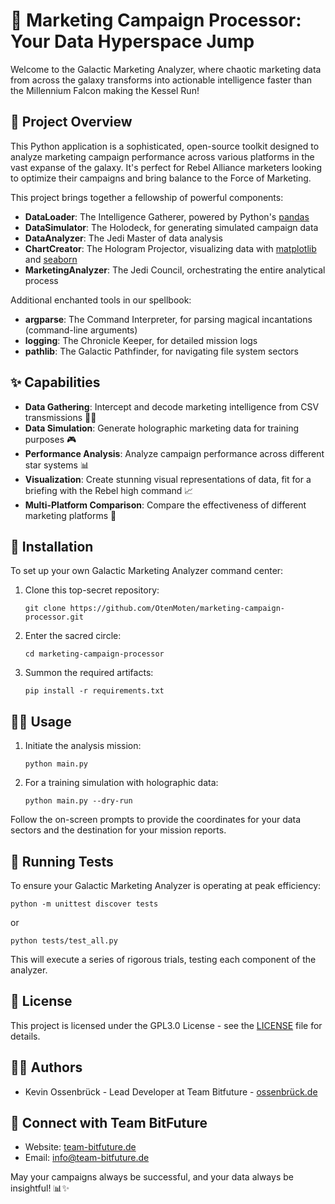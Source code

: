 # 🌠 Marketing Campaign Processor: Your Data Hyperspace Jump

Welcome to the Galactic Marketing Analyzer, where chaotic marketing data from across the galaxy transforms into
actionable intelligence faster than the Millennium Falcon making the Kessel Run!

## 🌟 Project Overview

This Python application is a sophisticated, open-source toolkit designed to analyze
marketing campaign performance across various platforms in the vast expanse of the galaxy. It's perfect for Rebel
Alliance marketers looking to optimize their campaigns and bring balance to the Force of Marketing.

This project brings together a fellowship of powerful components:

- **DataLoader**: The Intelligence Gatherer, powered by Python's [pandas](https://pandas.pydata.org/)
- **DataSimulator**: The Holodeck, for generating simulated campaign data
- **DataAnalyzer**: The Jedi Master of data analysis
- **ChartCreator**: The Hologram Projector, visualizing data with [matplotlib](https://matplotlib.org/)
  and [seaborn](https://seaborn.pydata.org/)
- **MarketingAnalyzer**: The Jedi Council, orchestrating the entire analytical process

Additional enchanted tools in our spellbook:

- **argparse**: The Command Interpreter, for parsing magical incantations (command-line arguments)
- **logging**: The Chronicle Keeper, for detailed mission logs
- **pathlib**: The Galactic Pathfinder, for navigating file system sectors

## ✨ Capabilities

- **Data Gathering**: Intercept and decode marketing intelligence from CSV transmissions 🕵️‍♂️
- **Data Simulation**: Generate holographic marketing data for training purposes 🎮
- **Performance Analysis**: Analyze campaign performance across different star systems 📊
- **Visualization**: Create stunning visual representations of data, fit for a briefing with the Rebel high command 📈
- **Multi-Platform Comparison**: Compare the effectiveness of different marketing platforms 🚀

## 🔮 Installation

To set up your own Galactic Marketing Analyzer command center:

1. Clone this top-secret repository:
   ```
   git clone https://github.com/OtenMoten/marketing-campaign-processor.git
   ```
2. Enter the sacred circle:
   ```
   cd marketing-campaign-processor
   ```
3. Summon the required artifacts:
   ```
   pip install -r requirements.txt
   ```

## 🧙‍♂️ Usage

1. Initiate the analysis mission:
   ```
   python main.py
   ```

2. For a training simulation with holographic data:
   ```
   python main.py --dry-run
   ```

Follow the on-screen prompts to provide the coordinates for your data sectors and the destination for your mission
reports.

## 🧬 Running Tests

To ensure your Galactic Marketing Analyzer is operating at peak efficiency:

```
python -m unittest discover tests
```

or

```
python tests/test_all.py
```

This will execute a series of rigorous trials, testing each component of the analyzer.

## 📜 License

This project is licensed under the GPL3.0 License - see the [LICENSE](LICENSE) file for details.

## 🧙‍♂️ Authors

- Kevin Ossenbrück - Lead Developer at Team Bitfuture - [ossenbrück.de](https://ossenbrück.de)

## 🌟 Connect with Team BitFuture

- Website: [team-bitfuture.de](https://team-bitfuture.de)
- Email: [info@team-bitfuture.de](mailto:info@team-bitfuture.de)

May your campaigns always be successful, and your data always be insightful! 📊✨